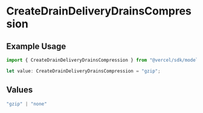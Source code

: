 # CreateDrainDeliveryDrainsCompression

## Example Usage

```typescript
import { CreateDrainDeliveryDrainsCompression } from "@vercel/sdk/models/createdrainop.js";

let value: CreateDrainDeliveryDrainsCompression = "gzip";
```

## Values

```typescript
"gzip" | "none"
```